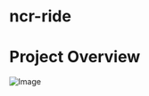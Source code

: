 # ncr-ride
# Project Overview

![Image](https://github.com/user-attachments/assets/bde318e8-01e1-4314-b71a-2f1517d8a635)



